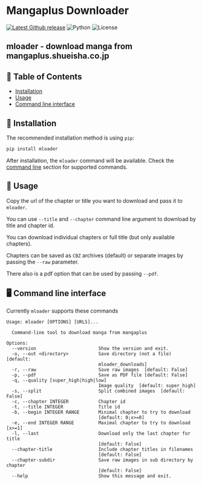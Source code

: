 # Mangaplus Downloader

[![Latest Github release](https://img.shields.io/github/tag/hurlenko/mloader.svg)](https://github.com/hurlenko/mloader/releases/latest)
![Python](https://img.shields.io/badge/python-v3.6+-blue.svg)
![License](https://img.shields.io/badge/license-GPLv3-blue.svg)

## **mloader** - download manga from mangaplus.shueisha.co.jp

## 🚩 Table of Contents

-   [Installation](#-installation)
-   [Usage](#-usage)
-   [Command line interface](#%EF%B8%8F-command-line-interface)

## 💾 Installation

The recommended installation method is using `pip`:

```bash
pip install mloader
```

After installation, the `mloader` command will be available. Check the [command line](%EF%B8%8F-command-line-interface) section for supported commands.

## 📙 Usage

Copy the url of the chapter or title you want to download and pass it to `mloader`.

You can use `--title` and `--chapter` command line argument to download by title and chapter id.

You can download individual chapters or full title (but only available chapters).

Chapters can be saved as `CBZ` archives (default) or separate images by passing the `--raw` parameter.

There also is a pdf option that can be used by passing `--pdf`.

## 🖥️ Command line interface

Currently `mloader` supports these commands

```
Usage: mloader [OPTIONS] [URLS]...

  Command-line tool to download manga from mangaplus

Options:
  --version                       Show the version and exit.
  -o, --out <directory>           Save directory (not a file)  [default:
                                  mloader_downloads]
  -r, --raw                       Save raw images  [default: False]
  -p, --pdf                       Save as PDF file [default: False]
  -q, --quality [super_high|high|low]
                                  Image quality  [default: super_high]
  -s, --split                     Split combined images  [default: False]
  -c, --chapter INTEGER           Chapter id
  -t, --title INTEGER             Title id
  -b, --begin INTEGER RANGE       Minimal chapter to try to download
                                  [default: 0;x>=0]
  -e, --end INTEGER RANGE         Maximal chapter to try to download  [x>=1]
  -l, --last                      Download only the last chapter for title
                                  [default: False]
  --chapter-title                 Include chapter titles in filenames
                                  [default: False]
  --chapter-subdir                Save raw images in sub directory by chapter
                                  [default: False]
  --help                          Show this message and exit.
```
